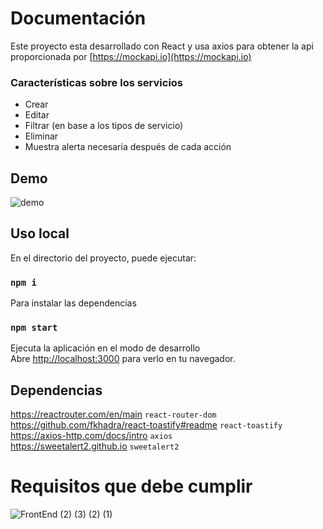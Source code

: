 # Documentación

Este proyecto esta desarrollado con React y usa axios para obtener la api proporcionada por 
[https://mockapi.io](https://mockapi.io)

### Características sobre los servicios

- Crear
- Editar
- Filtrar (en base a los tipos de servicio)
- Eliminar
- Muestra alerta necesaria después de cada acción

## Demo

![demo](https://user-images.githubusercontent.com/45864853/188938557-f4052a41-717d-4b23-887b-144b8e9a87b1.png)

## Uso local

En el directorio del proyecto, puede ejecutar:

### `npm i`

Para instalar las dependencias

### `npm start`

Ejecuta la aplicación en el modo de desarrollo\
Abre [http://localhost:3000](http://localhost:3000) para verlo en tu navegador.

## Dependencias

https://reactrouter.com/en/main
`react-router-dom`\
https://github.com/fkhadra/react-toastify#readme
`react-toastify`\
https://axios-http.com/docs/intro
`axios`\
https://sweetalert2.github.io
`sweetalert2`

# Requisitos que debe cumplir

![FrontEnd (2) (3) (2) (1)](https://user-images.githubusercontent.com/45864853/188938904-d649f53e-d3b5-40eb-bf1b-36cf0071ea22.png)
